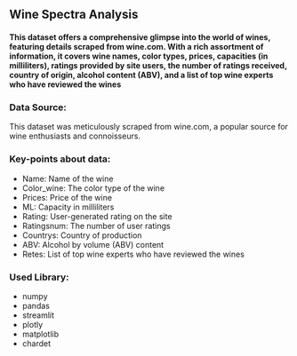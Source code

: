 
## Wine Spectra Analysis

#### This dataset offers a comprehensive glimpse into the world of wines, featuring details scraped from wine.com. With a rich assortment of information, it covers wine names, color types, prices, capacities (in milliliters), ratings provided by site users, the number of ratings received, country of origin, alcohol content (ABV), and a list of top wine experts who have reviewed the wines

### Data Source:

This dataset was meticulously scraped from wine.com, a popular source for wine enthusiasts and connoisseurs.

### Key-points about data:

* Name: Name of the wine
* Color_wine: The color type of the wine
* Prices: Price of the wine
* ML: Capacity in milliliters
* Rating: User-generated rating on the site
* Ratingsnum: The number of user ratings
* Countrys: Country of production
* ABV: Alcohol by volume (ABV) content
* Retes: List of top wine experts who have reviewed the wines

### Used Library:
* numpy
* pandas
* streamlit
* plotly
* matplotlib
* chardet